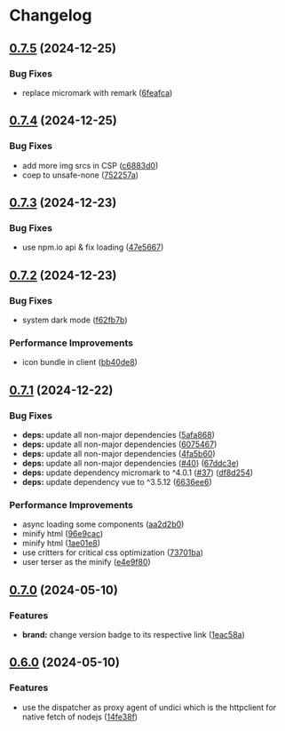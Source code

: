 # Changelog

## [0.7.5](https://github.com/GloryWong/github-release/compare/v0.7.4...v0.7.5) (2024-12-25)


### Bug Fixes

* replace micromark with remark ([6feafca](https://github.com/GloryWong/github-release/commit/6feafca5d8f3852cbab08745b5e5d2bcea52b491))

## [0.7.4](https://github.com/GloryWong/github-release/compare/v0.7.3...v0.7.4) (2024-12-25)


### Bug Fixes

* add more img srcs in CSP ([c6883d0](https://github.com/GloryWong/github-release/commit/c6883d03da379a6d563cf72246a357312032d511))
* coep to unsafe-none ([752257a](https://github.com/GloryWong/github-release/commit/752257a9ca6d1aa424c8e59dc366a9377bee9e78))

## [0.7.3](https://github.com/GloryWong/github-release/compare/v0.7.2...v0.7.3) (2024-12-23)


### Bug Fixes

* use npm.io api & fix loading ([47e5667](https://github.com/GloryWong/github-release/commit/47e566701c325a1d62de9e6ee84322742afdef1f))

## [0.7.2](https://github.com/GloryWong/github-release/compare/v0.7.1...v0.7.2) (2024-12-23)


### Bug Fixes

* system dark mode ([f62fb7b](https://github.com/GloryWong/github-release/commit/f62fb7b9eab12fca1306ed9bc9672038c1902b60))


### Performance Improvements

* icon bundle in client ([bb40de8](https://github.com/GloryWong/github-release/commit/bb40de87d036bf4f7a14b5e3aa60b8ddfd0d59d8))

## [0.7.1](https://github.com/GloryWong/github-release/compare/v0.7.0...v0.7.1) (2024-12-22)


### Bug Fixes

* **deps:** update all non-major dependencies ([5afa868](https://github.com/GloryWong/github-release/commit/5afa86846144212bd4cc8c81252116ef254aa839))
* **deps:** update all non-major dependencies ([6075467](https://github.com/GloryWong/github-release/commit/607546770fffc4d600186dfdb0c8fc64b3357a62))
* **deps:** update all non-major dependencies ([4fa5b60](https://github.com/GloryWong/github-release/commit/4fa5b605111854ee9bf6759a4bb1da8ca818dab4))
* **deps:** update all non-major dependencies ([#40](https://github.com/GloryWong/github-release/issues/40)) ([67ddc3e](https://github.com/GloryWong/github-release/commit/67ddc3e3cabff132ba443134ab8dd520617dd750))
* **deps:** update dependency micromark to ^4.0.1 ([#37](https://github.com/GloryWong/github-release/issues/37)) ([df8d254](https://github.com/GloryWong/github-release/commit/df8d254d311fa99352de3cbd08a20c4e1fa73467))
* **deps:** update dependency vue to ^3.5.12 ([6636ee6](https://github.com/GloryWong/github-release/commit/6636ee608a03e5eb1020f2810be92ac43ac6c76a))


### Performance Improvements

* async loading some components ([aa2d2b0](https://github.com/GloryWong/github-release/commit/aa2d2b01cc49a8b916323600b2760d4a036c9e9b))
* minify html ([96e9cac](https://github.com/GloryWong/github-release/commit/96e9cac1710ea1561314cfa01d243680fff23238))
* minify html ([1ae01e8](https://github.com/GloryWong/github-release/commit/1ae01e8687e6b07aee19599b92209af75ed6be63))
* use critters for critical css optimization ([73701ba](https://github.com/GloryWong/github-release/commit/73701baff5e5706ecb35935dcedbcc38139f4a02))
* user terser as the minify ([e4e9f80](https://github.com/GloryWong/github-release/commit/e4e9f808d537e46af68b903884601a720ade371f))

## [0.7.0](https://github.com/GloryWong/github-release/compare/v0.6.0...v0.7.0) (2024-05-10)


### Features

* **brand:** change version badge to its respective link ([1eac58a](https://github.com/GloryWong/github-release/commit/1eac58a8cc33def3e82ef0de57f08dd52b56e75a))

## [0.6.0](https://github.com/GloryWong/github-release/compare/v0.5.0...v0.6.0) (2024-05-10)


### Features

* use the dispatcher as proxy agent of undici which is the httpclient for native fetch of nodejs ([14fe38f](https://github.com/GloryWong/github-release/commit/14fe38f037831f7edb59b139c95785e35d986627))
